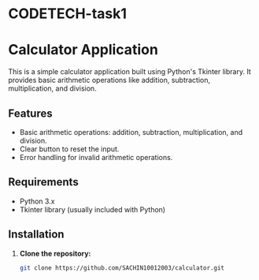 # CODETECH-task1
# Calculator Application

This is a simple calculator application built using Python's Tkinter library. It provides basic arithmetic operations like addition, subtraction, multiplication, and division.

## Features

- Basic arithmetic operations: addition, subtraction, multiplication, and division.
- Clear button to reset the input.
- Error handling for invalid arithmetic operations.

## Requirements

- Python 3.x
- Tkinter library (usually included with Python)

## Installation

1. **Clone the repository:**
   ```sh
   git clone https://github.com/SACHIN10012003/calculator.git
